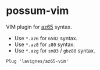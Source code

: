 # possum-vim

VIM plugin for [az65](https://github.com/lavignes/az65) syntax.

* Use `*.az6` for `6502` syntax.
* Use `*.az8` for `z80` syntax.
* Use `*.azg` for `sm83` / `gbz80` syntax.

```
Plug 'lavignes/az65-vim'
```
